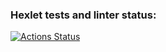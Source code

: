 ### Hexlet tests and linter status:
[![Actions Status](https://github.com/LyudmilaMaksimova/frontend-project-lvl2/workflows/hexlet-check/badge.svg)](https://github.com/LyudmilaMaksimova/frontend-project-lvl2/actions)